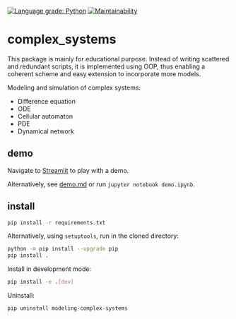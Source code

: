 [![Language grade: Python](https://img.shields.io/lgtm/grade/python/g/yuanx749/complex_systems.svg?logo=lgtm&logoWidth=18)](https://lgtm.com/projects/g/yuanx749/complex_systems/context:python)
[![Maintainability](https://api.codeclimate.com/v1/badges/6ef4b6837545f2bc2e22/maintainability)](https://codeclimate.com/github/yuanx749/complex_systems/maintainability)

# complex_systems
This package is mainly for educational purpose. Instead of writing scattered and redundant scripts, it is implemented using OOP, thus enabling a coherent scheme and easy extension to incorporate more models.

Modeling and simulation of complex systems:
- Difference equation
- ODE
- Cellular automaton
- PDE
- Dynamical network

## demo
Navigate to [Streamlit](https://share.streamlit.io/yuanx749/complex_systems/main/demo_st.py) to play with a demo.

Alternatively, see [demo.md](demo.md) or run `jupyter notebook demo.ipynb`.

## install
```bash
pip install -r requirements.txt
```
Alternatively, using `setuptools`, run in the cloned directory:
```bash
python -m pip install --upgrade pip
pip install .
```
Install in development mode:
```bash
pip install -e .[dev]
```
Uninstall:
```bash
pip uninstall modeling-complex-systems
```
